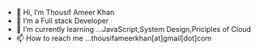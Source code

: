 - 👋 Hi, I’m Thousif Ameer Khan
- 👀 I’m a Full stack Developer 
- 🌱 I’m currently learning ...JavaScript,System Design,Priciples of Cloud
- 📫 How to reach me ...thousifameerkhan[at]gmail[dot]com

<!---
thousifa1/thousifa1 is a ✨ special ✨ repository because its `README.md` (this file) appears on your GitHub profile.
You can click the Preview link to take a look at your changes.
--->

